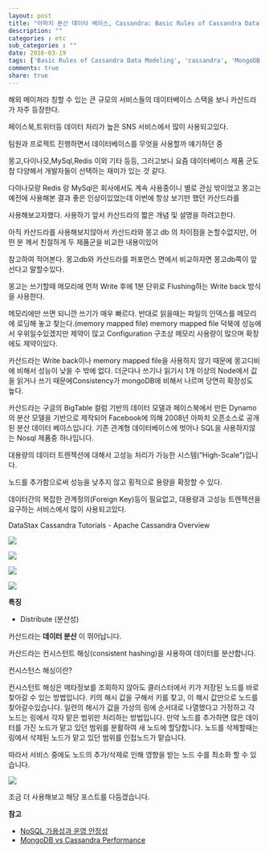 ```yaml
---
layout: post
title: "아파치 분산 데이타 베이스, Cassandra: Basic Rules of Cassandra Data Modeling"
description: ""
categories : etc
sub_categories : ""
date: 2016-03-19
tags: ['Basic Rules of Cassandra Data Modeling', 'cassandra', 'MongoDB vs Cassandra Performance']
comments: true
share: true
---
```


해외 메이져라 칭할 수 있는 큰 규모의 서비스들의 데이터베이스 스택을 보니 카산드라가 자주 등장한다.

페이스북,트위터등 데이터 처리가 높은 SNS 서비스에서 많이 사용되고있다.

  

팀원과 프로젝트 진행하면서 데이터베이스를 무엇을 사용할까 얘기하던 중

몽고,다이나모,MySql,Redis 이외 기타 등등, 그러고보니 요즘 데이터베이스 제품 군도 참 다양해서 개발자들이 선택하는 재미가 있는 것
같다.

다이나모랑 Redis 랑 MySql은 회사에서도 계속 사용중이니 별로 관심 밖이었고 몽고는 예전에 사용해본 결과 좋은 인상이있었는데 이번에
항상 보기만 했던 카산드라를

사용해보고자했다. 사용하기 앞서 카산드라의 짧은 개념 및 설명을 하려고한다.

  

아직 카산드라를 사용해보지않아서 카산드라와 몽고 db 의 차이점을 논할수없지만, 어떤 분 께서 친절하게 두 제품군을 비교한 내용이있어

참고하여 적어본다. 몽고db와 카산드라를 퍼포먼스 면에서 비교하자면 몽고db쪽이 앞선다고 말할수있다.

몽고는 쓰기할때 메모리에 먼저 Write 후에 1분 단위로 Flushing하는 Write back 방식을 사용한다.

메모리에만 쓰면 되니깐 쓰기가 매우 빠르다. 반대로 읽을때는 파일의 인덱스를 메모리에 로딩해 놓고 찾는다.(memory mapped
file) memory mapped file 덕북에 성능에서 우위일수있겠지만 제약이 많고 Configuration 구조상 메모리 사용량이
많으며 확장에도 제약이있다.

  

카산드라는 Write back이나 memory mapped file을 사용하지 않기 때문에 몽고디비에 비해서 성능이 낮을 수 밖에 없다.
더군다나 쓰기나 읽기시 1개 이상의 Node에서 값을 읽거나 쓰기 때문에Consistency가 mongoDB에 비해서 나르며 당연히 확장성도
높다.

  

카산드라는 구글의 BigTable 컬럼 기반의 데이터 모델과 페이스북에서 만든 Dynamo의 분산 모델을 기반으로 제작되어 Facebook에
의해 2008년 아파치 오픈소스로 공개된 분산 데이터 베이스입니다. 기존 관계형 데이터베이스에 벗어나 SQL을 사용하지않는 Nosql 제품중
하나입니다.

대용량의 데이터 트렌젝션에 대해서 고성능 처리가 가능한 시스템(“High-Scale")입니다.

노드를 추가함으로써 성능을 낮추지 않고 횡적으로 용량을 확장할 수 있다.

  

데이터간의 복잡한 관계정의(Foreign Key)등이 필요없고, 대용량과 고성능 트렌젝션을 요구하는 서비스에서 많이 사용되고있다.

  

  

DataStax Cassandra Tutorials - Apache Cassandra Overview  

  

  

  

![](/assets/images/posts/534/2713A74656ED43D60B67F0.GIF)

  

  

![](/assets/images/posts/534/273F724C56ED49570E7DBF.PNG)

  

  

![](/assets/images/posts/534/230F654F56ED45D01A78F9.PNG)

  

![](/assets/images/posts/534/25138C4F56ED45D11635BB.PNG)

  

  

**특징**

  * Distribute (분산성)

카산드라는 **데이터 분산** 이 뛰어납니다.

카산드라는 컨시스턴트 해싱(consistent hashing)을 사용하여 데이터를 분산합니다.

  

컨시스턴스 해싱이란?

컨시스턴트 해싱은 메타정보를 조회하지 않아도 클러스터에서 키가 저장된 노드를 바로 찾아갈 수 있는 방법입니다. 키의 해시 값을 구해서 키를
찾고, 이 해시 값만으로 노드를 찾아갈수있습니다. 일련의 해시가 값을 가상의 링에 순서대로 나열했다고 가정하고 각 노드는 링에서 각자 맡은
범위만 처리하는 방법입니다. 만약 노드를 추가하면 많은 데이터를 가진 노드가 맡고 있던 범위를 분활하여 새 노드에 할당합니다. 노드를
삭제할때는 링에서 삭제된 노드가 맡고 있던 범위를 인접노드가 맡습니다.

따라서 서비스 중에도 노드의 추가/삭제로 인해 영향을 받는 노드 수를 최소화 할 수 있습니다.

  

  

![](/assets/images/posts/534/217A3D4956ED47AE022A0D.PNG)

  

  

조금 더 사용해보고 해당 포스트를 다듬겠습니다.

  

  

**참고**

  * [NoSQL 가용성과 운영 안정성](http://d2.naver.com/helloworld/1039)
  * [MongoDB vs Cassandra Performance](http://bcho.tistory.com/624)

  

